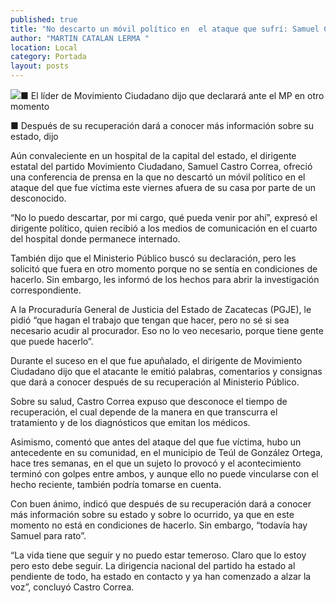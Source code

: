 ```yaml
---
published: true
title: "No descarto un móvil político en  el ataque que sufrí: Samuel Castro"
author: "MARTIN CATALAN LERMA "
location: Local
category: Portada
layout: posts
---
```


![](http://i.imgur.com/cs5ONhem.jpg)■ El líder de Movimiento Ciudadano dijo que declarará ante el MP en otro momento 

■ Después de su recuperación dará a conocer más información sobre su estado, dijo

Aún convaleciente en un hospital de la capital del estado, el dirigente estatal del partido Movimiento Ciudadano, Samuel Castro Correa, ofreció una conferencia de prensa en la que no descartó un móvil político en el ataque del que fue víctima este viernes afuera de su casa por parte de un desconocido.

“No lo puedo descartar, por mi cargo, qué pueda venir por ahí”, expresó el dirigente político, quien recibió a los medios de comunicación en el cuarto del hospital donde permanece internado.

También dijo que el Ministerio Público buscó su declaración, pero les solicitó que fuera en otro momento porque no se sentía en condiciones de hacerlo. Sin embargo, les informó de los hechos para abrir la investigación correspondiente.

A la Procuraduría General de Justicia del Estado de Zacatecas (PGJE), le pidió “que hagan el trabajo que tengan que hacer, pero no sé si sea necesario acudir al procurador. Eso no lo veo necesario, porque tiene gente que puede hacerlo”.

Durante el suceso en el que fue apuñalado, el dirigente de Movimiento Ciudadano dijo que el atacante le emitió palabras, comentarios y consignas que dará a conocer después de su recuperación al Ministerio Público.

Sobre su salud, Castro Correa expuso que desconoce el tiempo de recuperación, el cual depende de la manera en que transcurra el tratamiento y de los diagnósticos que emitan los médicos.

Asimismo, comentó que antes del ataque del que fue víctima, hubo un antecedente en su comunidad, en el municipio de Teúl de González Ortega, hace tres semanas, en el que un sujeto lo provocó y el acontecimiento terminó con golpes entre ambos, y aunque ello no puede vincularse con el hecho reciente, también podría tomarse en cuenta.

Con buen ánimo, indicó que después de su recuperación dará a conocer más información sobre su estado y sobre lo ocurrido, ya que en este momento no está en condiciones de hacerlo. Sin embargo, “todavía hay Samuel para rato”.

“La vida tiene que seguir y no puedo estar temeroso. Claro que lo estoy pero esto debe seguir. La dirigencia nacional del partido ha estado al pendiente de todo, ha estado en contacto y ya han comenzado a alzar la voz”, concluyó Castro Correa.
